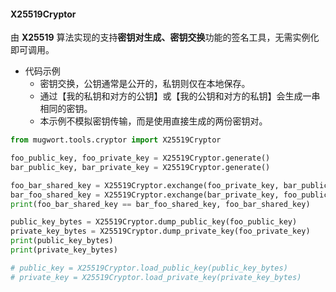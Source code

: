 #### X25519Cryptor

由 **X25519** 算法实现的支持**密钥对生成、密钥交换**功能的签名工具，无需实例化即可调用。

- 代码示例
  - 密钥交换，公钥通常是公开的，私钥则仅在本地保存。
  - 通过【我的私钥和对方的公钥】或【我的公钥和对方的私钥】会生成一串相同的密钥。
  - 本示例不模拟密钥传输，而是使用直接生成的两份密钥对。

```python
from mugwort.tools.cryptor import X25519Cryptor

foo_public_key, foo_private_key = X25519Cryptor.generate()
bar_public_key, bar_private_key = X25519Cryptor.generate()

foo_bar_shared_key = X25519Cryptor.exchange(foo_private_key, bar_public_key)
bar_foo_shared_key = X25519Cryptor.exchange(bar_private_key, foo_public_key)
print(foo_bar_shared_key == bar_foo_shared_key, foo_bar_shared_key)

public_key_bytes = X25519Cryptor.dump_public_key(foo_public_key)
private_key_bytes = X25519Cryptor.dump_private_key(foo_private_key)
print(public_key_bytes)
print(private_key_bytes)

# public_key = X25519Cryptor.load_public_key(public_key_bytes)
# private_key = X25519Cryptor.load_private_key(private_key_bytes)
```

